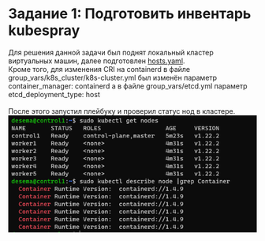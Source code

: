# Задание 1: Подготовить инвентарь kubespray

Для решения данной задачи был поднят локальный кластер виртуальных машин, далее подготовлен [hosts.yaml](hosts.yaml).
<br>Кроме того, для изменения CRI на containerd в файле group_vars/k8s_cluster/k8s-cluster.yml был изменён параметр container_manager: containerd а в файле group_vars/etcd.yml параметр etcd_deployment_type: host   
<br> После этого запустил плейбуку и проверил статус нод в кластере.
![nodes](nodes.png)

